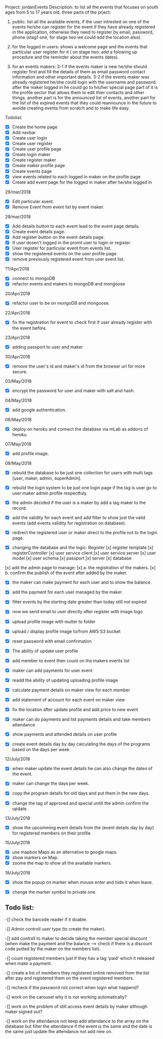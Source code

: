 Project: jordanEvents
Description:
to list all the events that focuses on youth ages from 5 to 17 years old.
three parts of the prject:
1. public: list all the available events, if the user intrested on one of the events he/she can register for the event 				if they have already registered in the application, otherwise they need to register by email, password, 				phone (stag1 one, for stage two we could add the location also).

2. for the logged in users: shows a welcome page and the events that particular user register for it ( on stage two: 		add a folowing up procedure and the reminder about the events dates).

3. for an events makers: 
	3-1 if the events maker is new he/she should register first and fill the details of them as email password contact 		information and other important details.
	3-2 if the events maker was already registered he/she could login with the username and password.
		after the maker logged in he could go to his/her special page part of it is the profile sector that allows them to edit thier contacts and other things. another part is for the announced list of events, another part for the list of the expired events that they could reannounce in the future to avoide creating events from scratch and to make life easy.




Todolist:

- [x] Create the home page
- [x] Add navbar
- [x] Create user login
- [x] Create user register
- [x] Create user profile page
- [x] Create login maker
- [x] Create register maker
- [x] Create maker profile page
- [x] Create events page
- [x] view events related to each logged in maker on the profile page
- [x] Create add event page for the logged in maker after he/she logged in

29/mar/2018
- [x] Edit particular event.
- [x] Remove Event from event list by event maker.

29/mar/2018
- [x] Add details button to each event lead to the event page details.
- [x] Create event details page.
- [x] Add register button on the event details page.
- [x] If user dosen't logged in the promt user to login or register.
- [x] User register for particular event from events list.
- [x] show the registered events on the user profile page.
- [x] remove previously registered event from user event list.

??/Apr/2018
- [x] connect to mongoDB
- [x] refactor events and makers to mongoDB and mongoose

20/Apr/2018
- [x] refactor user to be on mongoDB and mongoose.


22/Apr/2018
- [x] fix the registration for event to check first if user already register with the event before.


23/Apr/2018
- [x] adding passport to user and maker

30/Apr/2018
-[x] remove the user's id and maker's id from the browser url for more secure.

03/May/2018
-[x] encrypt the password for user and maker with salt and hash.

04/May/2018
-[x] add google authentication.

06/May/2018
-[x] deploy on heroku and connect the database via mLab as addons of heroku.

07/May/2018
-[x] add profile image.

09/May/2018
-[x] rebuild the database to be just one collection for users with multi tags [user, maker, admin, superAdmin]. 
-[x] rebuild the login system to be just one login page if the tag is user go to user maker admin profile respectfuly. 
-[x] the admin decided if the user is a maker by add a tag maker to the record.

-[x] add the validity for each event and add filter to show just the valid events (add events validity for registration on database). 
-[x] redirect the registered user or maker direct to the profile not to the login page.



- [x] changing the database and the logic:
   Register [x] register template
			[x] registerController
			[x] user service client
			[x] user service server
			[x] user model
			[x] user schema
			[x] passport
			[x] server
			[x] database


[x] add the admin page to manage:
	[x] a. the registration of the makers.
	[x] b. confirm the publish of the event after added by the maker.
	
 -[x] the maker can make payment for each user and to show the balance.

 -[x] add the payment for each user managed by the maker.

 -[x] filter events by the starting date greater than today still not expired
 -[x] now we send email to user directly after register with image logo
 -[x] upload profile image with multer to folder
 -[x] upload / display profile image to/from AWS S3 bucket
 -[x] reset password with email confirmation
 -[x] The ability of update user profile
 -[x] add member to event then count on the makers events list
 -[x] maker can add payments for user event
 -[x] readd the ability of updating uploading profile image
 -[x] calculate payment details on maker view for each member
 -[x] add statement of account for each event on maker view
 -[x] fix the location after update profile and add price to new event
 -[x] maker can do payments and list payments details and take members attendance
 -[x] show payments and attended details on user profile
 -[x] create event details day by day calculating the days of the programs based on the days per week

12/July/2018
 -[x] when maker update the event details he can also change the dates of the event.
 -[x] maker can change the days per week.
 -[x] copy the program details for old days and put them in the new days.
 -[x] change the tag of approved and special untill the admin confirm the update.


13/July/2018
 -[x] show the upcomming event details from the (event details day by day) for registered members on their profile.

15/July/2018
 -[x] use mapbox Maps as an alternative to google maps.
 -[x] show markers on Map.
 -[x] zoome the map to show all the available markers.

18/July/2018
 -[x] show the popup on marker when mouse enter and hide it when leave.
 -[x] change the marker symbol to private one.





Todo list:
-------------

-[] check the barcode reader if it doable.

-[] Admin controll user type (to create the maker).

-[] add controll to maker to decide taking the member special discount (when make the payment and the balance --> check if there is a discount code putted by the maker on the members list).

-[] count registered members just if they hav a tag 'paid' which it released when make a payment.

-[] create a list of members they registered online removed from the list after pay and registered them on the event registered members.

-[] recheck if the password not correct when login what happend?

-[] work on the carousel why it is not working automatically?

-[] work on the problem of still access event details by maker although maker signed out?


-[] work on the attendance not keep add attendance to the array on the database but filter the attendance if the event is the same and the date is the same just update the attendance not add new on.















